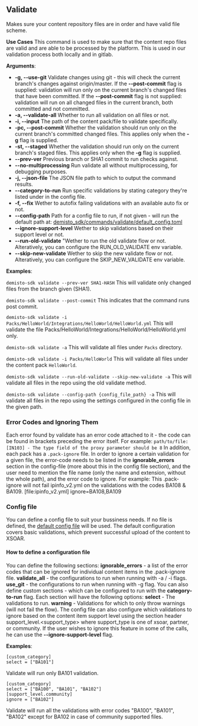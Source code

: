 ## Validate

Makes sure your content repository files are in order and have valid file scheme.

**Use Cases**
This command is used to make sure that the content repo files are valid and are able to be processed by the platform.
This is used in our validation process both locally and in gitlab.

**Arguments**:
* **-g, --use-git**
Validate changes using git - this will check the current branch's changes against origin/master.
If the **--post-commit** flag is supplied: validation will run only on the current branch's changed files that have been committed.
If the **--post-commit** flag is not supplied: validation will run on all changed files in the current branch, both committed and not committed.
* **-a, --validate-all**
Whether to run all validation on all files or not.
* **-i, --input**
The path of the content pack/file to validate specifically.
* **-pc, --post-commit**
Whether the validation should run only on the current branch's committed changed files. This applies only when the **-g** flag is supplied.
* **-st, --staged**
Whether the validation should run only on the current branch's staged files. This applies only when the **-g** flag is supplied.
* **--prev-ver**
Previous branch or SHA1 commit to run checks against.
* **--no-multiprocessing**
Run validate all without multiprocessing, for debugging purposes.
* **-j, --json-file**
The JSON file path to which to output the command results.
* **--category-to-run**
Run specific validations by stating category they're listed under in the config file.
* **-f, --fix**
Wether to autofix failing validations with an available auto fix or not.
* **--config-path**
Path for a config file to run, if not given - will run the default path at: [demisto_sdk/commands/validate/default_config.toml](default_config.toml)
* **--ignore-support-level**
Wether to skip validations based on their support level or not.
* **--run-old-validate**
"Wether to run the old validate flow or not. Alteratively, you can configure the RUN_OLD_VALIDATE env variable.
* **--skip-new-validate**
Wether to skip the new validate flow or not. Alteratively, you can configure the SKIP_NEW_VALIDATE env variable.

**Examples**:

`demisto-sdk validate --prev-ver SHA1-HASH`
This will validate only changed files from the branch given (SHA1).

`demisto-sdk validate --post-commit`
This indicates that the command runs post commit.

`demisto-sdk validate -i Packs/HelloWorld/Integrations/HelloWorld/HelloWorld.yml`
This will validate the file Packs/HelloWorld/Integrations/HelloWorld/HelloWorld.yml only.

`demisto-sdk validate -a`
This will validate all files under `Packs` directory.

`demisto-sdk validate -i Packs/HelloWorld`
This will validate all files under the content pack `HelloWorld`.

`demisto-sdk validate --run-old-validate --skip-new-validate -a`
This will validate all files in the repo using the old validate method.

`demisto-sdk validate --config-path {config_file_path} -a`
This will validate all files in the repo using the settings configured in the config file in the given path.

### Error Codes and Ignoring Them
Each error found by validate  has an error code attached to it - the code can be found in brackets preceding the error itself.
For example: `path/to/file: [IN103] - The type field of the proxy parameter should be 8`
In addition, each pack has a `.pack-ignore` file. In order to ignore a certain validation for a given file, the error-code needs to be listed in the **ignorable_errors** section in the config-file (more about this in the config file section), and the user need to mention the file name (only the name and extension, without the whole path), and the error code to ignore.
For example: This .pack-ignore will not fail ipinfo_v2.yml on the validations with the codes BA108 & BA109.
[file:ipinfo_v2.yml]
ignore=BA108,BA109

### Config file
You can define a config file to suit your bussiness needs. If no file is defined, the  [default config file](default_config.toml) will be used.
The default configuration covers basic validations, which prevent successful upload of the content to XSOAR.
#### How to define a configuration file
You can define the following sections:
**ignorable_errors** - a list of the error codes that can be ignored for individual content items in the .pack-ignore file.
**validate_all** - the configurations to run when running with -a / -i flags.
**use_git** - the configurations to run when running with -g flag.
You can also define custom sections - which can be configured to run with the **category-to-run** flag.
Each section will have the following options:
**select** - The validations to run.
**warning** - Validations for which to only throw warnings (will not fail the flow).
The config file can also configure which validations to ignore based on the content item support level using the section header support_level.<support_type> where support_type is one of  xsoar, partner, or community.
If the user wishes to ignore this feature in some of the calls, he can use the **--ignore-support-level** flag.

**Examples**:
```
[custom_category]
select = ["BA101"]
```
Validate will run only BA101 validation.

```
[custom_category]
select = ["BA100", "BA101", "BA102"]
[support_level.community]
ignore = ["BA102"]
```
Validate will run all the validations with error codes "BA100", "BA101", "BA102" except for BA102 in case of community supported files.
